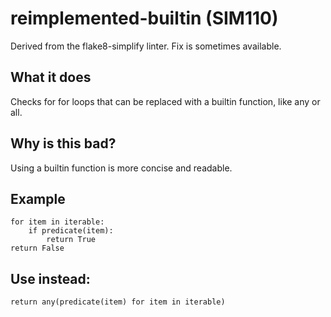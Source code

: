 # reimplemented-builtin (SIM110)
Derived from the flake8-simplify linter.
Fix is sometimes available.
## What it does
Checks for for loops that can be replaced with a builtin function, like
any or all.
## Why is this bad?
Using a builtin function is more concise and readable.
## Example
```
for item in iterable:
    if predicate(item):
        return True
return False
```
## Use instead:
```
return any(predicate(item) for item in iterable)
```